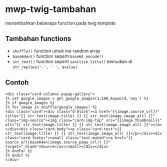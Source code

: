 # mwp-twig-tambahan
menambahkan beberapa function pada twig template

## Tambahan functions

- `shuffle()` function untuk me random array
- `base64en()` function seperti `base64_encode()`
- `str_text()` function seperti `sanitize_title()` kemudian di `str_replace('-', ' ', $value)`

## Contoh

```
<div class="card-columns popup-gallery">
{% set google_images = get_google_images(1,100,keyword,'any') %}
{% if google_images %}
{% for image in shuffle(google_images) %}
<div class="card"><div class="d-block"><a href="{{image.source_url}}" title="{{ str_text(image.title) }} {{ str_text(image.image_alt) }}" class="img-source"><img class="card-img-top" src="{{image.thumbnail}}" alt="{{ str_text(image.title) }} {{ str_text(image.image_alt) }}"></a></div><div class="card-body"><p class="card-text">{{ str_text(image.title) }} {{ str_text(image.image_alt) }}</p></div><div class="card-footer"><small class="text-muted"><a href="{{ source_url(base64en(image.source_page_url)) }}" target="_blank">Source</a></small></div></div>
{% endfor %}
{% endif %}
</div>

```

